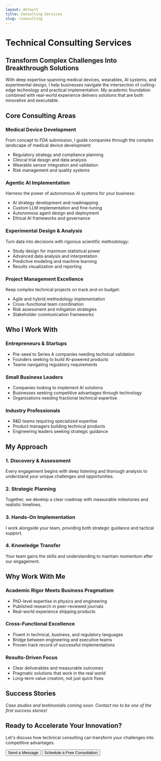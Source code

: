 ```yaml
---
layout: default
title: Consulting Services
slug: /consulting
---
```


# Technical Consulting Services

## Transform Complex Challenges Into Breakthrough Solutions

With deep expertise spanning medical devices, wearables, AI systems, and experimental design, I help businesses navigate the intersection of cutting-edge technology and practical implementation. My academic foundation combined with real-world experience delivers solutions that are both innovative and executable.

## Core Consulting Areas

### Medical Device Development
From concept to FDA submission, I guide companies through the complex landscape of medical device development:
- Regulatory strategy and compliance planning
- Clinical trial design and data analysis
- Wearable sensor integration and validation
- Risk management and quality systems

### Agentic AI Implementation
Harness the power of autonomous AI systems for your business:
- AI strategy development and roadmapping
- Custom LLM implementation and fine-tuning
- Autonomous agent design and deployment
- Ethical AI frameworks and governance

### Experimental Design & Analysis
Turn data into decisions with rigorous scientific methodology:
- Study design for maximum statistical power
- Advanced data analysis and interpretation
- Predictive modeling and machine learning
- Results visualization and reporting

### Project Management Excellence
Keep complex technical projects on track and on budget:
- Agile and hybrid methodology implementation
- Cross-functional team coordination
- Risk assessment and mitigation strategies
- Stakeholder communication frameworks

## Who I Work With

### Entrepreneurs & Startups
- Pre-seed to Series A companies needing technical validation
- Founders seeking to build AI-powered products
- Teams navigating regulatory requirements

### Small Business Leaders
- Companies looking to implement AI solutions
- Businesses seeking competitive advantages through technology
- Organizations needing fractional technical expertise

### Industry Professionals
- R&D teams requiring specialized expertise
- Product managers building technical products
- Engineering leaders seeking strategic guidance

## My Approach

### 1. Discovery & Assessment
Every engagement begins with deep listening and thorough analysis to understand your unique challenges and opportunities.

### 2. Strategic Planning
Together, we develop a clear roadmap with measurable milestones and realistic timelines.

### 3. Hands-On Implementation
I work alongside your team, providing both strategic guidance and tactical support.

### 4. Knowledge Transfer
Your team gains the skills and understanding to maintain momentum after our engagement.

## Why Work With Me

### Academic Rigor Meets Business Pragmatism
- PhD-level expertise in physics and engineering
- Published research in peer-reviewed journals
- Real-world experience shipping products

### Cross-Functional Excellence
- Fluent in technical, business, and regulatory languages
- Bridge between engineering and executive teams
- Proven track record of successful implementations

### Results-Driven Focus
- Clear deliverables and measurable outcomes
- Pragmatic solutions that work in the real world
- Long-term value creation, not just quick fixes

## Success Stories

<div class="testimonial-placeholder">
  <p><em>Case studies and testimonials coming soon. Contact me to be one of the first success stories!</em></p>
</div>

## Ready to Accelerate Your Innovation?

Let's discuss how technical consulting can transform your challenges into competitive advantages.

<div class="cta-section">
  <button class="btn btn-secondary" onclick="openContactModal()">Send a Message</button>
  <button class="btn btn-schedule" data-cal-link="jhclarke/consultation" data-cal-namespace="consultation" data-cal-config='{"layout":"month_view"}'>Schedule a Free Consultation</button>
</div>


<!-- SEO Meta Tags -->
<meta name="description" content="Expert technical consulting in medical devices, wearables, AI implementation, and experimental design. Transform complex challenges into breakthrough solutions with PhD-level expertise.">
<meta name="keywords" content="technical consulting, medical device consulting, AI implementation, experimental design, wearables consulting, project management, startup advisor">
<meta property="og:title" content="Technical Consulting Services | James Clarke">
<meta property="og:description" content="Expert guidance in medical devices, AI systems, and experimental design. Academic rigor meets business pragmatism.">
<meta property="og:type" content="website">
<meta property="og:url" content="https://www.jhclarke.com/consulting">